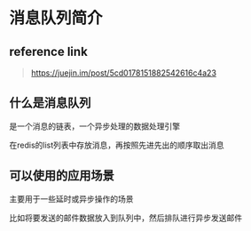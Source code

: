 # 消息队列简介

## reference link 

>  https://juejin.im/post/5cd0178151882542616c4a23 

## 什么是消息队列

是一个消息的链表，一个异步处理的数据处理引擎

在redis的list列表中存放消息，再按照先进先出的顺序取出消息

## 可以使用的应用场景

主要用于一些延时或异步操作的场景

比如将要发送的邮件数据放入到队列中，然后排队进行异步发送邮件